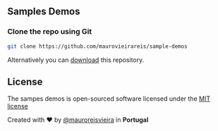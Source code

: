 ## Samples Demos

### Clone the repo using Git

```bash
git clone https://github.com/maurovieirareis/sample-demos
```

Alternatively you can [download](https://codeload.github.com/mauroreisvieira/sample-demos/zip/master)
this repository.

## License

The sampes demos is open-sourced software licensed under the [MIT license](http://opensource.org/licenses/MIT)

Created with ♥️ by [@mauroreisvieira](https://twitter.com/mauroreisvieira) in **Portugal**

